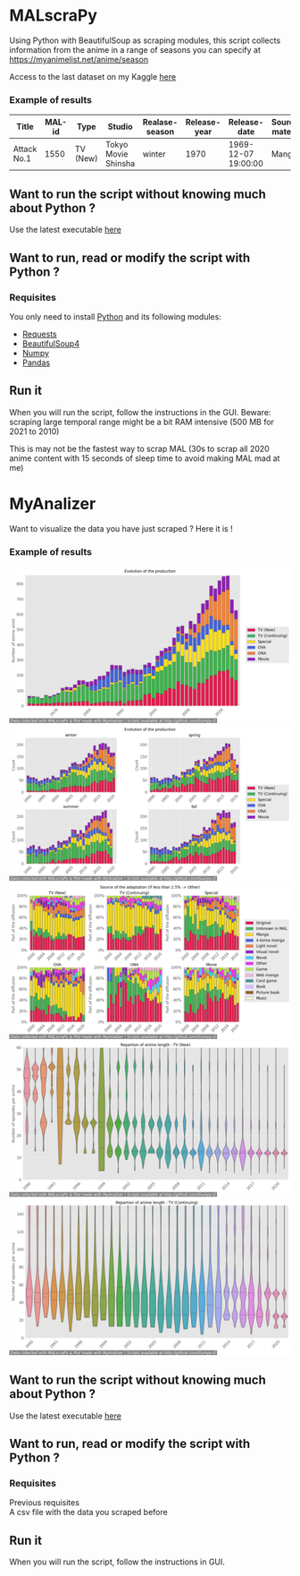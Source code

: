 # MALscraPy
Using Python with BeautifulSoup as scraping modules, this script collects information from the anime in a range of seasons you can specify at https://myanimelist.net/anime/season

Access to the last dataset on my Kaggle [here](https://www.kaggle.com/crazygump/myanimelist-scrappind-a-decade-of-anime)

### Example of results
| Title | MAL-id | Type | Studio | Realase-season | Release-year | Release-date | Source-material | Episodes |
| --- | --- | --- | --- | --- | --- | --- | --- | --- |
| Attack No.1 | 1550 | TV (New) | Tokyo Movie Shinsha | winter | 1970 | 1969-12-07 19:00:00 | Manga | 104 |

## Want to run the script without knowing much about Python ?
Use the latest executable [here](https://github.com/Gumpy-Q/MALscraPy/releases/)

## Want to run, read or modify the script with Python ?
### Requisites
You only need to install [Python]( https://www.python.org/downloads/) and its following modules:
* [Requests](https://docs.python-requests.org/en/latest/user/install/#install) 
* [BeautifulSoup4](https://www.crummy.com/software/BeautifulSoup/bs4/doc/#installing-beautiful-soup)
* [Numpy](https://numpy.org/install/)
* [Pandas](https://pandas.pydata.org/docs/getting_started/install.html)

## Run it
When you will run the script, follow the instructions in the GUI.
Beware: scraping large temporal range might be a bit RAM intensive (500 MB for 2021 to 2010)

This is may not be the fastest way to scrap MAL (30s to scrap all 2020 anime content with 15 seconds of sleep time to avoid making MAL mad at me)


# MyAnalizer
Want to visualize the data you have just scraped ? Here it is !

### Example of results

![Evolution of the anime production from 1970 to 2021](https://github.com/Gumpy-Q/MALscraPy/blob/main/Plots/year_evolution1970-2020.png)
![Evolution of the anime production with seasons from 1990 to 2021](https://github.com/Gumpy-Q/MALscraPy/blob/main/Plots/season_evolution-1990-2021.png)
![Source of the anime adaptation from 2000 to 2021](https://github.com/Gumpy-Q/MALscraPy/blob/main/Plots/source-2000-2021.png)
![New anime length from 1990 to 2021](https://github.com/Gumpy-Q/MALscraPy/blob/main/Plots/episode_TV%20(New)-1990-2021.png)
![Continued anime length from 1990 to 2021](https://github.com/Gumpy-Q/MALscraPy/blob/main/Plots/episode_TV%20(Continuing)-1990-2021.png)


## Want to run the script without knowing much about Python ?
Use the latest executable [here](https://github.com/Gumpy-Q/MALscraPy/releases/)

## Want to run, read or modify the script with Python ?
### Requisites
Previous requisites  
A csv file with the data you scraped before  

## Run it
When you will run the script, follow the instructions in GUI.

